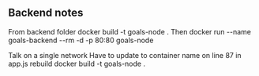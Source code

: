 ## Backend notes 

From backend folder docker build -t goals-node . 
  Then docker run --name goals-backend --rm -d -p 80:80 goals-node

Talk on a single network 
  Have to update to container name on line 87 in app.js 
  rebuild docker build -t goals-node . 